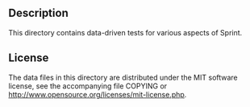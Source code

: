 Description
------------

This directory contains data-driven tests for various aspects of Sprint.

License
--------

The data files in this directory are distributed under the MIT software
license, see the accompanying file COPYING or
http://www.opensource.org/licenses/mit-license.php.

